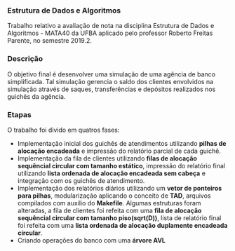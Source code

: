 ### Estrutura de Dados e Algoritmos
Trabalho relativo a avaliação de nota na disciplina Estrutura de Dados e Algoritmos - MATA40 da UFBA aplicado pelo professor Roberto Freitas Parente, no semestre 2019.2.

### Descrição
O objetivo final é desenvolver uma simulação de uma agência de banco simplificada. Tal simulação gerencia o saldo dos clientes envolvidos na simulação através de saques, transferências e depósitos realizados nos guichês da agência.

### Etapas
O trabalho foi divido em quatros fases:

* Implementação inicial dos guichês de atendimentos utilizando __pilhas de alocação encadeada__ e impressão do relatório parcial de cada guichê.
* Implementação da fila de clientes utilizando __filas de alocação sequêncial circular com tamanho estático__, impressão do relatório final utilizando __lista ordenada de alocação encadeada sem cabeça__ e integração com os guichês de atendimento.
* Implementação dos relatórios diários utilizando um __vetor de ponteiros para pilhas__, modularização aplicando o conceito de __TAD__, arquivos compilados com auxilio do __Makefile__. Algumas estruturas foram alteradas, a fila de clientes foi refeita com uma __fila de alocação sequêncial circular com tamanho piso(sqrt(D))__, lista de relatório final foi refeita com uma __lista ordenada de alocação duplamente encadeada circular__.
* Criando operações do banco com uma __árvore AVL__

